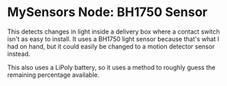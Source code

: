 # MySensors Node: BH1750 Sensor

This detects changes in light inside a delivery box where a contact switch isn't as easy to install. It uses a BH1750 light sensor because that's what I had on hand, but it could easily be changed to a motion detector sensor instead.

This also uses a LiPoly battery, so it uses a method to roughly guess the remaining percentage available.
